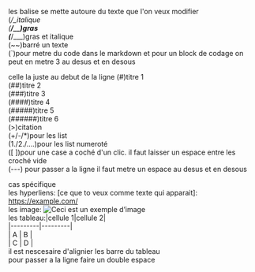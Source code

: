 les balise se mette autoure du texte que l'on veux modifier  
    (*/_italique  
    (**/__)gras  
    (***/___)gras et italique  
    (~~)barré un texte  
    (`)pour metre du code dans le markdown et pour un block de codage on peut en metre 3 au desus et en desous  

celle la juste au debut de la ligne
    (#)titre 1  
    (##)titre 2  
    (###)titre 3  
    (####)titre 4  
    (#####)titre 5  
    (######)titre 6  
    (>)citation  
    (+/-/*)pour les list  
    (1./2./....)pour les list numeroté  
    ([ ])pour une case a coché d'un clic. il faut laisser un espace entre les croché vide  
    (---) pour passer a la ligne il faut metre un espace au desus et en desous

cas spécifique  
    les hyperliens: [ce que to veux comme texte qui apparait]: https://example.com/  
    les image: ![Ceci est un exemple d’image](https://example.com/bild.jpg)  
    les tableau:|cellule 1|cellule 2|  
                |---------|---------|  
                |    A    |    B    |  
                |    C    |    D    |  
            il est nescesaire d'alignier les barre du tableau  
pour passer a la ligne faire un double espace  
